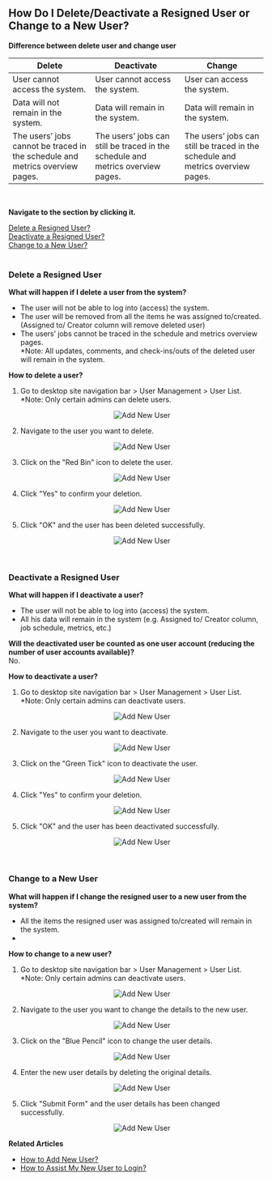 ## How Do I Delete/Deactivate a Resigned User or Change to a New User?

**Difference between delete user and change user**

|   Delete   |   Deactivate   |   Change   |
|------------|----------------|------------|
| User cannot access the system. | User cannot access the system. | User can access the system. |
| Data will not remain in the system. | Data will remain in the system. | Data will remain in the system. |
| The users’ jobs cannot be traced in the schedule and metrics overview pages. | The users’ jobs can still be traced in the schedule and metrics overview pages. | The users’ jobs can still be traced in the schedule and metrics overview pages. |

<br>

**Navigate to the section by clicking it.**<br>

[Delete a Resigned User?](#section1)<br>
[Deactivate a Resigned User?](#section2)<br>
[Change to a New User?](#section3)
<br><br>

<a id="section1"></a>
### Delete a Resigned User
**What will happen if I delete a user from the system?**<br>
- The user will not be able to log into (access) the system.<br>
- The user will be removed from all the items he was assigned to/created. (Assigned to/ Creator column will remove deleted user)<br>
- The users’ jobs cannot be traced in the schedule and metrics overview pages.<br>
*Note: All updates, comments, and check-ins/outs of the deleted user will remain in the system.<br>

**How to delete a user?**<br>
1. Go to desktop site navigation bar > User Management > User List.<br>
   *Note: Only certain admins can delete users.<br>

   <p align="center">
      <img src="img/Add_User_Button.png" alt="Add New User">
   </p>

2. Navigate to the user you want to delete.<br>

   <p align="center">
      <img src="img/Add_User_Button.png" alt="Add New User">
   </p>

3. Click on the "Red Bin" icon to delete the user.<br>

   <p align="center">
      <img src="img/Add_User_Button.png" alt="Add New User">
   </p>

4. Click "Yes" to confirm your deletion.<br>

   <p align="center">
      <img src="img/Add_User_Button.png" alt="Add New User">
   </p>

5. Click "OK" and the user has been deleted successfully.<br>

   <p align="center">
      <img src="img/Add_User_Button.png" alt="Add New User">
   </p>

<br>

<a id="section2"></a>
### Deactivate a Resigned User
**What will happen if I deactivate a user?**<br>
- The user will not be able to log into (access) the system.<br>
- All his data will remain in the system (e.g. Assigned to/ Creator column, job schedule, metrics, etc.)<br>

**Will the deactivated user be counted as one user account (reducing the number of user accounts available)?**<br>
No.<br>

**How to deactivate a user?**<br>
1. Go to desktop site navigation bar > User Management > User List.<br>
   *Note: Only certain admins can deactivate users.<br>

   <p align="center">
      <img src="img/Add_User_Button.png" alt="Add New User">
   </p>
   
2. Navigate to the user you want to deactivate.<br>

   <p align="center">
      <img src="img/Add_User_Button.png" alt="Add New User">
   </p>

3. Click on the "Green Tick" icon to deactivate the user.<br>

   <p align="center">
      <img src="img/Add_User_Button.png" alt="Add New User">
   </p>

4. Click "Yes" to confirm your deletion.<br>

   <p align="center">
      <img src="img/Add_User_Button.png" alt="Add New User">
   </p>

5. Click "OK" and the user has been deactivated successfully.<br>

   <p align="center">
      <img src="img/Add_User_Button.png" alt="Add New User">
   </p>
   <br>

<a id="section3"></a>
### Change to a New User
**What will happen if I change the resigned user to a new user from the system?**<br>
- All the items the resigned user was assigned to/created will remain in the system.<br>
- 


**How to change to a new user?**<br>
1. Go to desktop site navigation bar > User Management > User List.<br>
   *Note: Only certain admins can deactivate users.<br>

   <p align="center">
      <img src="img/Add_User_Button.png" alt="Add New User">
   </p>
   
2. Navigate to the user you want to change the details to the new user.<br>

   <p align="center">
      <img src="img/Add_User_Button.png" alt="Add New User">
   </p>

3. Click on the "Blue Pencil" icon to change the user details.<br>

   <p align="center">
      <img src="img/Add_User_Button.png" alt="Add New User">
   </p>

4. Enter the new user details by deleting the original details.<br>

   <p align="center">
      <img src="img/Add_User_Button.png" alt="Add New User">
   </p>

5. Click "Submit Form" and the user details has been changed successfully.<br>

   <p align="center">
      <img src="img/Add_User_Button.png" alt="Add New User">
   </p>


**Related Articles**<br>
- [How to Add New User?](Add_New_User.md)
- [How to Assist My New User to Login?](New_User_Login.md)
